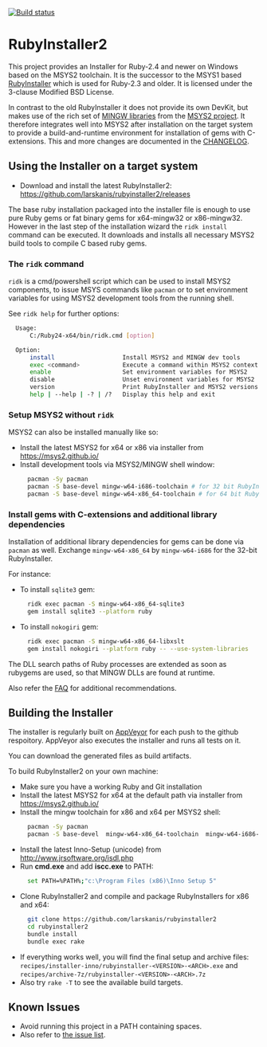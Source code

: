 [![Build status](https://ci.appveyor.com/api/projects/status/kq2b5dqv9ay132a2/branch/master?svg=true)](https://ci.appveyor.com/project/larskanis/rubyinstaller2-hbuor/branch/master)

# RubyInstaller2

This project provides an Installer for Ruby-2.4 and newer on Windows based on the MSYS2 toolchain.
It is the successor to the MSYS1 based [RubyInstaller](https://github.com/oneclick/rubyinstaller/) which is used for Ruby-2.3 and older.
It is licensed under the 3-clause Modified BSD License.

In contrast to the old RubyInstaller it does not provide its own DevKit, but makes use of the rich set of [MINGW libraries](https://github.com/Alexpux/MINGW-packages) from the [MSYS2 project](https://msys2.github.io/). It therefore integrates well into MSYS2 after installation on the target system to provide a build-and-runtime environment for installation of gems with C-extensions.
This and more changes are documented in the [CHANGELOG](https://github.com/larskanis/rubyinstaller2/blob/master/CHANGELOG.md).

## Using the Installer on a target system

- Download and install the latest RubyInstaller2: https://github.com/larskanis/rubyinstaller2/releases

The base ruby installation packaged into the installer file is enough to use pure Ruby gems or fat binary gems for x64-mingw32 or x86-mingw32.
However in the last step of the installation wizard the `ridk install` command can be executed.
It downloads and installs all necessary MSYS2 build tools to compile C based ruby gems.

### The `ridk` command

`ridk` is a cmd/powershell script which can be used to install MSYS2 components, to issue MSYS commands like `pacman` or to set environment variables for using MSYS2 development tools from the running shell.

See `ridk help` for further options:

```sh
  Usage:
      C:/Ruby24-x64/bin/ridk.cmd [option]

  Option:
      install                   Install MSYS2 and MINGW dev tools
      exec <command>            Execute a command within MSYS2 context
      enable                    Set environment variables for MSYS2
      disable                   Unset environment variables for MSYS2
      version                   Print RubyInstaller and MSYS2 versions
      help | --help | -? | /?   Display this help and exit
```

### Setup MSYS2 without `ridk`

MSYS2 can also be installed manually like so:
- Install the latest MSYS2 for x64 or x86 via installer from https://msys2.github.io/
- Install development tools via MSYS2/MINGW shell window:
  ```sh
    pacman -Sy pacman
    pacman -S base-devel mingw-w64-i686-toolchain # for 32 bit RubyInstaller
    pacman -S base-devel mingw-w64-x86_64-toolchain # for 64 bit RubyInstaller
  ```

### Install gems with C-extensions and additional library dependencies

Installation of additional library dependencies for gems can be done via `pacman` as well. Exchange `mingw-w64-x86_64` by `mingw-w64-i686` for the 32-bit RubyInstaller.

For instance:

- To install `sqlite3` gem:
  ```sh
    ridk exec pacman -S mingw-w64-x86_64-sqlite3
    gem install sqlite3 --platform ruby
  ```
- To install `nokogiri` gem:
  ```sh
    ridk exec pacman -S mingw-w64-x86_64-libxslt
    gem install nokogiri --platform ruby -- --use-system-libraries
  ```

The DLL search paths of Ruby processes are extended as soon as rubygems are used, so that MINGW DLLs are found at runtime.

Also refer the [FAQ](https://github.com/larskanis/rubyinstaller2/wiki/FAQ) for additional recommendations.


## Building the Installer

The installer is regularly built on [AppVeyor](https://ci.appveyor.com/project/larskanis/rubyinstaller2) for each push to the github respoitory. AppVeyor also executes the installer and runs all tests on it.

You can download the generated files as build artifacts.

To build RubyInstaller2 on your own machine:

- Make sure you have a working Ruby and Git installation
- Install the latest MSYS2 for x64 at the default path via installer from https://msys2.github.io/
- Install the mingw toolchain for x86 and x64 per MSYS2 shell:
  ```sh
    pacman -Sy pacman
    pacman -S base-devel  mingw-w64-x86_64-toolchain  mingw-w64-i686-toolchain
  ```
- Install the latest Inno-Setup (unicode) from http://www.jrsoftware.org/isdl.php
- Run **cmd.exe** and add **iscc.exe** to PATH:
  ```sh
    set PATH=%PATH%;"c:\Program Files (x86)\Inno Setup 5"
  ```
- Clone RubyInstaller2 and compile and package RubyInstallers for x86 and x64:
  ```sh
    git clone https://github.com/larskanis/rubyinstaller2
    cd rubyinstaller2
    bundle install
    bundle exec rake
  ```
- If everything works well, you will find the final setup and archive files: `recipes/installer-inno/rubyinstaller-<VERSION>-<ARCH>.exe` and `recipes/archive-7z/rubyinstaller-<VERSION>-<ARCH>.7z`
- Also try `rake -T` to see the available build targets.


## Known Issues

- Avoid running this project in a PATH containing spaces.
- Also refer to [the issue list](https://github.com/larskanis/rubyinstaller2/issues).
